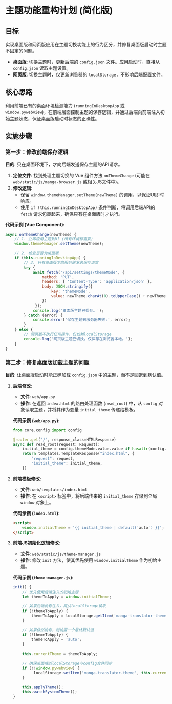 # 主题功能重构计划 (简化版)

## 目标

实现桌面版和网页版应用在主题切换功能上的行为区分，并修复桌面版启动时主题不固定的问题。

*   **桌面版**: 切换主题时，更新后端的 `config.json` 文件。应用启动时，直接从 `config.json` 读取主题设置。
*   **网页版**: 切换主题时，仅更新浏览器的 `localStorage`，不影响后端配置文件。

## 核心思路

利用前端已有的桌面环境检测能力 (`runningInDesktopApp` 或 `window.pywebview`)，在前端层面控制主题的保存逻辑，并通过后端向前端注入初始主题状态，保证桌面版启动时状态的正确性。

## 实施步骤

### 第一步：修改前端保存逻辑

**目的**: 只在桌面环境下，才向后端发送保存主题的API请求。

1.  **定位文件**: 找到处理主题切换的 Vue 组件方法 `onThemeChange` (可能在 `web/static/js/manga-browser.js` 或相关JS文件中)。
2.  **修改逻辑**:
    *   保留 `window.themeManager.setTheme(newTheme)` 的调用，以保证UI即时响应。
    *   使用 `if (this.runningInDesktopApp)` 条件判断，将调用后端API的 `fetch` 请求包裹起来，确保只有在桌面版时才执行。

**代码示例 (Vue Component):**
```javascript
async onThemeChange(newTheme) {
    // 1. 立即应用主题到UI (所有环境都需要)
    window.themeManager.setTheme(newTheme);

    // 2. 检查是否为桌面版
    if (this.runningInDesktopApp) {
        // 3. 只有桌面版才向服务器发送保存请求
        try {
            await fetch('/api/settings/themeMode', { 
                method: 'PUT',
                headers: { 'Content-Type': 'application/json' },
                body: JSON.stringify({
                    key: 'themeMode',
                    value: newTheme.charAt(0).toUpperCase() + newTheme.slice(1)
                })
             });
            console.log('桌面版主题已保存。');
        } catch (error) {
            console.error('保存主题到服务器失败:', error);
        }
    } else {
        // 网页版不执行任何操作，仅依赖localStorage
        console.log('网页版主题已切换，仅保存在浏览器本地。');
    }
}
```

### 第二步：修复桌面版加载主题的问题

**目的**: 让桌面版启动时能正确加载 `config.json` 中的主题，而不是回退到默认值。

1.  **后端修改**:
    *   **文件**: `web/app.py`
    *   **操作**: 在返回 `index.html` 的路由处理函数 (`read_root`) 中，从 `config` 对象读取主题，并将其作为变量 `initial_theme` 传递给模板。

    **代码示例 (`web/app.py`):**
    ```python
    from core.config import config

    @router.get("/", response_class=HTMLResponse)
    async def read_root(request: Request):
        initial_theme = config.themeMode.value.value if hasattr(config.themeMode.value, 'value') else str(config.themeMode.value)
        return templates.TemplateResponse("index.html", {
            "request": request,
            "initial_theme": initial_theme,
        })
    ```

2.  **前端模板修改**:
    *   **文件**: `web/templates/index.html`
    *   **操作**: 在 `<script>` 标签中，将后端传来的 `initial_theme` 存储到全局 `window` 对象上。

    **代码示例 (`index.html`):**
    ```html
    <script>
        window.initialTheme = '{{ initial_theme | default('auto') }}';
    </script>
    ```

3.  **前端JS初始化逻辑修改**:
    *   **文件**: `web/static/js/theme-manager.js`
    *   **操作**: 修改 `init` 方法，使其优先使用 `window.initialTheme` 作为初始主题。

    **代码示例 (`theme-manager.js`):**
    ```javascript
    init() {
        // 优先使用后端注入的初始主题
        let themeToApply = window.initialTheme;

        // 如果后端没有注入，再从localStorage读取
        if (!themeToApply) {
            themeToApply = localStorage.getItem('manga-translator-theme');
        }
        
        // 如果依然没有，则设置一个最终默认值
        if (!themeToApply) {
            themeToApply = 'auto';
        }
        
        this.currentTheme = themeToApply;
        
        // 确保桌面端的localStorage与config文件同步
        if (!!window.pywebview) {
             localStorage.setItem('manga-translator-theme', this.currentTheme);
        }

        this.applyTheme();
        this.watchSystemTheme();
    }